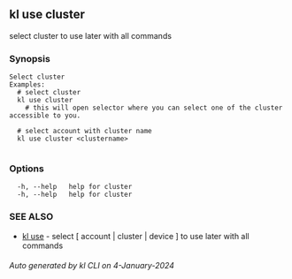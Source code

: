 ## kl use cluster

select cluster to use later with all commands

### Synopsis

```
Select cluster
Examples:
  # select cluster
  kl use cluster
	# this will open selector where you can select one of the cluster accessible to you.

  # select account with cluster name
  kl use cluster <clustername>
	
```

### Options

```
  -h, --help   help for cluster
  -h, --help   help for cluster
```

### SEE ALSO

* [kl use](kl_use.md)  - select [ account | cluster | device ] to use later with all commands

###### Auto generated by kl CLI on 4-January-2024
